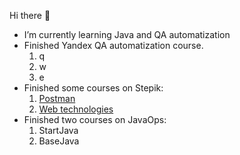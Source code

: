 Hi there 👋

- I’m currently learning Java and QA automatization
- Finished Yandex QA automatization course.
  1. q
  2. w
  3. e
- Finished some courses on Stepik:
  1. <a href="https://stepik.org/cert/1679374">Postman</a>
  2. <a href="https://stepik.org/cert/1479033">Web technologies</a>
- Finished two courses on JavaOps:
  1. StartJava
  2. BaseJava
